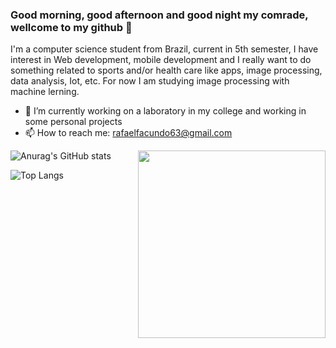 ### Good morning, good afternoon and good night my comrade, wellcome to my github 👋

  I'm a computer science student from Brazil, current in 5th semester, I have interest in Web development, mobile development and I really want to do something related to sports and/or health care like apps, image processing, data analysis, Iot, etc.
  For now I am studying image processing with machine lerning.
  
  - 🔭 I’m currently working on a laboratory in my college and working in some personal projects
  - 📫 How to reach me: rafaelfacundo63@gmail.com

<img align="right" width="300" height="300" src="./Untitled design.gif">

  ![Anurag's GitHub stats](https://github-readme-stats.vercel.app/api?username=rafaelFacundo&show_icons=true&theme=dark)


  ![Top Langs](https://github-readme-stats.vercel.app/api/top-langs/?username=rafaelFacundo&layout=compact&theme=dark)
